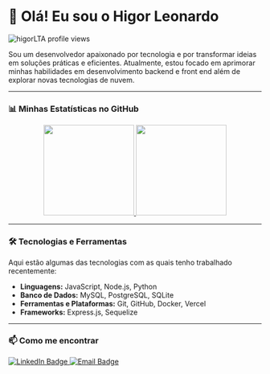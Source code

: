 # 👋 Olá! Eu sou o Higor Leonardo

<p align="left"> 
  <img src="https://komarev.com/ghpvc/?username=higorLTA&label=Profile%20views&color=0e75b6&style=flat" alt="higorLTA profile views" />
</p>

Sou um desenvolvedor apaixonado por tecnologia e por transformar ideias em soluções práticas e eficientes. Atualmente, estou focado em aprimorar minhas habilidades em desenvolvimento backend e front end além de explorar novas tecnologias de nuvem.

---

### 📊 Minhas Estatísticas no GitHub

<p align="center">
  <a href="https://github.com/higorLTA">
    <img height="180em" src="https://github-readme-stats.vercel.app/api?username=higorLTA&show_icons=true&theme=dracula&include_all_commits=true&count_private=true"/>
    <img height="180em" src="https://github-readme-stats.vercel.app/api/top-langs/?username=higorLTA&layout=compact&langs_count=7&theme=dracula"/>
  </a>
</p>

---

### 🛠️ Tecnologias e Ferramentas

Aqui estão algumas das tecnologias com as quais tenho trabalhado recentemente:

-   **Linguagens:** JavaScript, Node.js, Python
-   **Banco de Dados:** MySQL, PostgreSQL, SQLite
-   **Ferramentas e Plataformas:** Git, GitHub, Docker, Vercel
-   **Frameworks:** Express.js, Sequelize

---

### 📫 Como me encontrar

<p align="left">
  <a href="https://www.linkedin.com/in/higor-leonardo-thomé-alves" target="_blank">
    <img src="https://img.shields.io/badge/-LinkedIn-0A66C2?style=for-the-badge&logo=linkedin&logoColor=white" alt="LinkedIn Badge"/>
  </a>
  <a href="mailto:higor.thom@outlook.com" target="_blank">
    <img src="https://img.shields.io/badge/-Email-D14836?style=for-the-badge&logo=gmail&logoColor=white" alt="Email Badge"/>
  </a>
</p>
